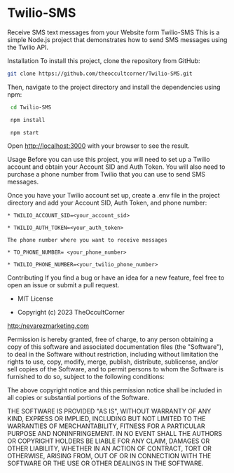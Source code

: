 # Twilio-SMS
Receive SMS text messages from your Website form
Twilio-SMS
This is a simple Node.js project that demonstrates how to send SMS messages using the Twilio API.

Installation
To install this project, clone the repository from GitHub:
```bash
git clone https://github.com/theoccultcorner/Twilio-SMS.git
```
Then, navigate to the project directory and install the dependencies using npm:
```bash
 cd Twilio-SMS

 npm install

 npm start
```
Open [http://localhost:3000](http://localhost:3000) with your browser to see the result.

Usage
Before you can use this project, you will need to set up a Twilio account and obtain your Account SID and Auth Token. You will also need to purchase a phone number from Twilio that you can use to send SMS messages.

Once you have your Twilio account set up, create a .env file in the project directory and add your Account SID, Auth Token, and phone number:

```
* TWILIO_ACCOUNT_SID=<your_account_sid>

* TWILIO_AUTH_TOKEN=<your_auth_token>

The phone number where you want to receive messages

* TO_PHONE_NUMBER= <your_phone_number>

* TWILIO_PHONE_NUMBER=<your_twilio_phone_number>
```
Contributing
If you find a bug or have an idea for a new feature, feel free to open an issue or submit a pull request.

* MIT License

* Copyright (c) 2023 TheOccultCorner
  
 [http:/nevarezmarketing.com](http://nevarezmarketing.com)

Permission is hereby granted, free of charge, to any person obtaining a copy
of this software and associated documentation files (the "Software"), to deal
in the Software without restriction, including without limitation the rights
to use, copy, modify, merge, publish, distribute, sublicense, and/or sell
copies of the Software, and to permit persons to whom the Software is
furnished to do so, subject to the following conditions:

The above copyright notice and this permission notice shall be included in all
copies or substantial portions of the Software.

THE SOFTWARE IS PROVIDED "AS IS", WITHOUT WARRANTY OF ANY KIND, EXPRESS OR
IMPLIED, INCLUDING BUT NOT LIMITED TO THE WARRANTIES OF MERCHANTABILITY,
FITNESS FOR A PARTICULAR PURPOSE AND NONINFRINGEMENT. IN NO EVENT SHALL THE
AUTHORS OR COPYRIGHT HOLDERS BE LIABLE FOR ANY CLAIM, DAMAGES OR OTHER
LIABILITY, WHETHER IN AN ACTION OF CONTRACT, TORT OR OTHERWISE, ARISING FROM,
OUT OF OR IN CONNECTION WITH THE SOFTWARE OR THE USE OR OTHER DEALINGS IN THE
SOFTWARE.
